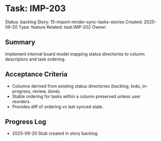 # Task: IMP-203
Status: backlog
Story: 15-import-render-sync-tasks-stories
Created: 2025-09-20
Type: feature
Related: task:IMP-202
Owner:

## Summary
Implement internal board model mapping status directories to column descriptors and task ordering.

## Acceptance Criteria
- Columns derived from existing status directories (backlog, todo, in-progress, review, done).
- Stable ordering for tasks within a column preserved unless user reorders.
- Provides diff of ordering vs last synced state.

## Progress Log
- 2025-09-20 Stub created in story backlog
